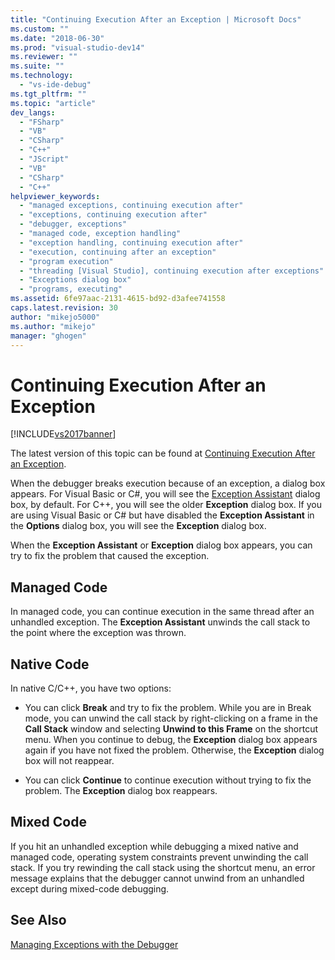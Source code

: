 ```yaml
---
title: "Continuing Execution After an Exception | Microsoft Docs"
ms.custom: ""
ms.date: "2018-06-30"
ms.prod: "visual-studio-dev14"
ms.reviewer: ""
ms.suite: ""
ms.technology: 
  - "vs-ide-debug"
ms.tgt_pltfrm: ""
ms.topic: "article"
dev_langs: 
  - "FSharp"
  - "VB"
  - "CSharp"
  - "C++"
  - "JScript"
  - "VB"
  - "CSharp"
  - "C++"
helpviewer_keywords: 
  - "managed exceptions, continuing execution after"
  - "exceptions, continuing execution after"
  - "debugger, exceptions"
  - "managed code, exception handling"
  - "exception handling, continuing execution after"
  - "execution, continuing after an exception"
  - "program execution"
  - "threading [Visual Studio], continuing execution after exceptions"
  - "Exceptions dialog box"
  - "programs, executing"
ms.assetid: 6fe97aac-2131-4615-bd92-d3afee741558
caps.latest.revision: 30
author: "mikejo5000"
ms.author: "mikejo"
manager: "ghogen"
---
```

# Continuing Execution After an Exception
[!INCLUDE[vs2017banner](../includes/vs2017banner.md)]

The latest version of this topic can be found at [Continuing Execution After an Exception](https://docs.microsoft.com/visualstudio/debugger/continuing-execution-after-an-exception).  
  
When the debugger breaks execution because of an exception, a dialog box appears. For Visual Basic or C#, you will see the [Exception Assistant](http://msdn.microsoft.com/library/992892ac-9d52-44cc-bf09-b44bfc5befeb) dialog box, by default. For C++, you will see the older **Exception** dialog box. If you are using Visual Basic or C# but have disabled the **Exception Assistant** in the **Options** dialog box, you will see the **Exception** dialog box.  
  
 When the **Exception Assistant** or **Exception** dialog box appears, you can try to fix the problem that caused the exception.  
  
## Managed Code  
 In managed code, you can continue execution in the same thread after an unhandled exception. The **Exception Assistant** unwinds the call stack to the point where the exception was thrown.  
  
## Native Code  
 In native C/C++, you have two options:  
  
-   You can click **Break** and try to fix the problem. While you are in Break mode, you can unwind the call stack by right-clicking on a frame in the **Call Stack** window and selecting **Unwind to this Frame** on the shortcut menu. When you continue to debug, the **Exception** dialog box appears again if you have not fixed the problem. Otherwise, the **Exception** dialog box will not reappear.  
  
-   You can click **Continue** to continue execution without trying to fix the problem. The **Exception** dialog box reappears.  
  
## Mixed Code  
 If you hit an unhandled exception while debugging a mixed native and managed code, operating system constraints prevent unwinding the call stack. If you try rewinding the call stack using the shortcut menu, an error message explains that the debugger cannot unwind from an unhandled except during mixed-code debugging.  
  
## See Also  
 [Managing Exceptions with the Debugger](../debugger/managing-exceptions-with-the-debugger.md)





